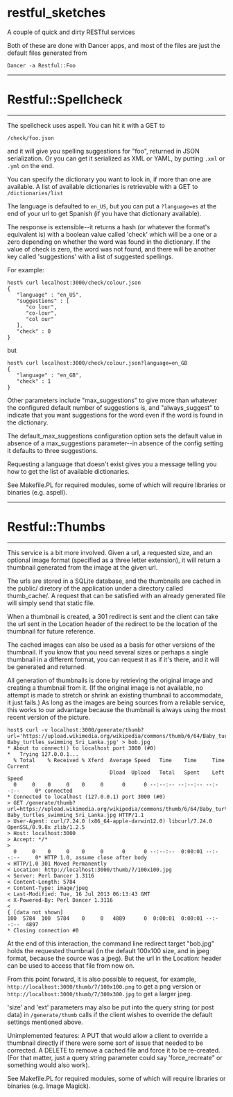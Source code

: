 restful_sketches
================

A couple of quick and dirty RESTful services

Both of these are done with Dancer apps, and most of the
files are just the default files generated from 

    Dancer -a Restful::Foo

-------------------------

# Restful::Spellcheck #

-------------------------
The spellcheck uses aspell.  You can hit it with a GET to 

    /check/foo.json

and it will give you spelling suggestions for "foo", returned in JSON
serialization.  Or you can get it serialized as XML or YAML, by putting
`.xml` or `.yml` on the end.

You can specify the dictionary you want to look in, if more than one are
available.  A list of available dictionaries is retrievable with a GET to
`/dictionaries/list`

The language is defaulted to `en_US`, but you can put a `?language=es` at the
end of your url to get Spanish (if you have that dictionary available).

The response is extensible--it returns a hash (or whatever the format's
equivalent is) with a boolean value called 'check' which will be a one or
a zero depending on whether the word was found in the dictionary.  If the
value of check is zero, the word was not found, and there will be another
key called 'suggestions' with a list of suggested spellings.

For example:


    host% curl localhost:3000/check/colour.json
    {
       "language" : "en_US",
       "suggestions" : [
          "co lour",
          "co-lour",
          "col our"
       ],
       "check" : 0
    }

but

    host% curl localhost:3000/check/colour.json?language=en_GB
    {
       "language" : "en_GB",
       "check" : 1
    }

Other parameters include "max_suggestions" to give more than whatever
the configured default number of suggestions is, and "always_suggest" 
to indicate that you want suggestions for the word even if the word 
is found in the dictionary.

The default_max_suggestions configuration option sets the default
value in absence of a max_suggestions parameter--in absence of the
config setting it defaults to three suggestions.

Requesting a language that doesn't exist gives you a message
telling you how to get the list of available dictionaries.

See Makefile.PL for required modules, some of which will
require libraries or binaries (e.g. aspell).

-------------------------

# Restful::Thumbs #

-------------------------
This service is a bit more involved.  Given a url, a requested size,
and an optional image format (specified as a three letter extension),
it will return a thumbnail generated from the image at the given
url.

The urls are stored in a SQLite database, and the thumbnails are
cached in the public/ diretory of the application under a directory
called thumb_cache/.  A request that can be satisfied with an already
generated file will simply send that static file.

When a thumbnail is created, a 301 redirect is sent and the client
can take the url sent in the Location header of the redirect to be
the location of the thumbnail for future reference.

The cached images can also be used as a basis for other versions
of the thumbnail.  If you know that you need several sizes or perhaps
a single thumbnail in a different format, you can request it as if
it's there, and it will be generated and returned.

All generation of thumbnails is done by retrieving the original
image and creating a thumbnail from it.  (If the original image is
not available, no attempt is made to stretch or shrink an existing
thumbnail to accommodate, it just fails.)  As long as the images
are being sources from a reliable service, this works to our advantage
because the thumbnail is always using the most recent version of
the picture.


    host$ curl -v localhost:3000/generate/thumb?url='https://upload.wikimedia.org/wikipedia/commons/thumb/6/64/Baby_turtles_swimming_Sri_Lanka.jpg/800px-Baby_turtles_swimming_Sri_Lanka.jpg' > bob.jpg
    * About to connect() to localhost port 3000 (#0)
    *   Trying 127.0.0.1...
      % Total    % Received % Xferd  Average Speed   Time    Time     Time  Current
                                     Dload  Upload   Total   Spent    Left  Speed
      0     0    0     0    0     0      0      0 --:--:-- --:--:-- --:--:--     0* connected
    * Connected to localhost (127.0.0.1) port 3000 (#0)
    > GET /generate/thumb?url=https://upload.wikimedia.org/wikipedia/commons/thumb/6/64/Baby_turtles_swimming_Sri_Lanka.jpg/800px-Baby_turtles_swimming_Sri_Lanka.jpg HTTP/1.1
    > User-Agent: curl/7.24.0 (x86_64-apple-darwin12.0) libcurl/7.24.0 OpenSSL/0.9.8x zlib/1.2.5
    > Host: localhost:3000
    > Accept: */*
    > 
      0     0    0     0    0     0      0      0 --:--:--  0:00:01 --:--:--     0* HTTP 1.0, assume close after body
    < HTTP/1.0 301 Moved Permanently
    < Location: http://localhost:3000/thumb/7/100x100.jpg
    < Server: Perl Dancer 1.3116
    < Content-Length: 5784
    < Content-Type: image/jpeg
    < Last-Modified: Tue, 16 Jul 2013 06:13:43 GMT
    < X-Powered-By: Perl Dancer 1.3116
    < 
    { [data not shown]
    100  5784  100  5784    0     0   4889      0  0:00:01  0:00:01 --:--:--  4897
    * Closing connection #0

At the end of this interaction, the command line redirect target
"bob.jpg" holds the requested thumbnail (in the default 100x100
size, and in jpeg format, because the source was a jpeg).  But the url in
the Location: header can be used to access that file from now on.

From this point forward, it is also possible to request, for example,
`http://localhost:3000/thumb/7/100x100.png` to get a png version or
`http://localhost:3000/thumb/7/300x300.jpg` to get a larger jpeg.

'size' and 'ext' parameters may also be put into the query string
(or post data) in `/generate/thumb` calls if the client wishes to
override the default settings mentioned above.

Unimplemented features:  A PUT that would allow a client to
override a thumbnail directly if there were some sort of issue that
needed to be corrected.  A DELETE to remove a cached file and force
it to be re-created.  (For that matter, just a query string
parameter could say 'force_recreate" or something would also work).

See Makefile.PL for required modules, some of which will
require libraries or binaries (e.g. Image Magick).

